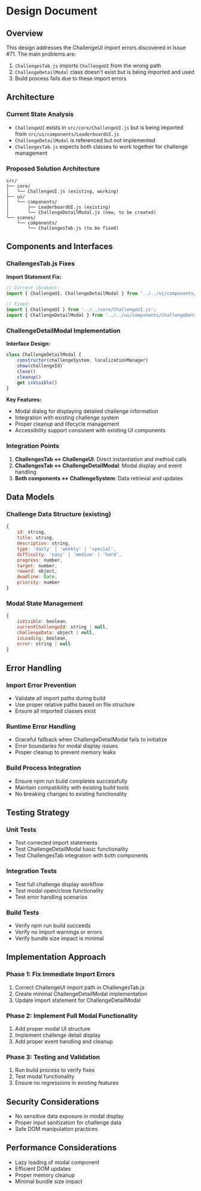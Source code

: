 # Design Document

## Overview

This design addresses the ChallengeUI import errors discovered in Issue #71. The main problems are:
1. `ChallengesTab.js` imports `ChallengeUI` from the wrong path
2. `ChallengeDetailModal` class doesn't exist but is being imported and used
3. Build process fails due to these import errors

## Architecture

### Current State Analysis

- `ChallengeUI` exists in `src/core/ChallengeUI.js` but is being imported from `src/ui/components/LeaderboardUI.js`
- `ChallengeDetailModal` is referenced but not implemented
- `ChallengesTab.js` expects both classes to work together for challenge management

### Proposed Solution Architecture

```
src/
├── core/
│   └── ChallengeUI.js (existing, working)
├── ui/
│   └── components/
│       ├── LeaderboardUI.js (existing)
│       └── ChallengeDetailModal.js (new, to be created)
└── scenes/
    └── components/
        └── ChallengesTab.js (to be fixed)
```

## Components and Interfaces

### ChallengesTab.js Fixes

**Import Statement Fix:**
```javascript
// Current (broken):
import { ChallengeUI, ChallengeDetailModal } from '../../ui/components/LeaderboardUI.js';

// Fixed:
import { ChallengeUI } from '../../core/ChallengeUI.js';
import { ChallengeDetailModal } from '../../ui/components/ChallengeDetailModal.js';
```

### ChallengeDetailModal Implementation

**Interface Design:**
```javascript
class ChallengeDetailModal {
    constructor(challengeSystem, localizationManager)
    show(challengeId)
    close()
    cleanup()
    get isVisible()
}
```

**Key Features:**
- Modal dialog for displaying detailed challenge information
- Integration with existing challenge system
- Proper cleanup and lifecycle management
- Accessibility support consistent with existing UI components

### Integration Points

1. **ChallengesTab ↔ ChallengeUI**: Direct instantiation and method calls
2. **ChallengesTab ↔ ChallengeDetailModal**: Modal display and event handling
3. **Both components ↔ ChallengeSystem**: Data retrieval and updates

## Data Models

### Challenge Data Structure (existing)
```javascript
{
    id: string,
    title: string,
    description: string,
    type: 'daily' | 'weekly' | 'special',
    difficulty: 'easy' | 'medium' | 'hard',
    progress: number,
    target: number,
    reward: object,
    deadline: Date,
    priority: number
}
```

### Modal State Management
```javascript
{
    isVisible: boolean,
    currentChallengeId: string | null,
    challengeData: object | null,
    isLoading: boolean,
    error: string | null
}
```

## Error Handling

### Import Error Prevention
- Validate all import paths during build
- Use proper relative paths based on file structure
- Ensure all imported classes exist

### Runtime Error Handling
- Graceful fallback when ChallengeDetailModal fails to initialize
- Error boundaries for modal display issues
- Proper cleanup to prevent memory leaks

### Build Process Integration
- Ensure npm run build completes successfully
- Maintain compatibility with existing build tools
- No breaking changes to existing functionality

## Testing Strategy

### Unit Tests
- Test corrected import statements
- Test ChallengeDetailModal basic functionality
- Test ChallengesTab integration with both components

### Integration Tests
- Test full challenge display workflow
- Test modal open/close functionality
- Test error handling scenarios

### Build Tests
- Verify npm run build succeeds
- Verify no import warnings or errors
- Verify bundle size impact is minimal

## Implementation Approach

### Phase 1: Fix Immediate Import Errors
1. Correct ChallengeUI import path in ChallengesTab.js
2. Create minimal ChallengeDetailModal implementation
3. Update import statement for ChallengeDetailModal

### Phase 2: Implement Full Modal Functionality
1. Add proper modal UI structure
2. Implement challenge detail display
3. Add proper event handling and cleanup

### Phase 3: Testing and Validation
1. Run build process to verify fixes
2. Test modal functionality
3. Ensure no regressions in existing features

## Security Considerations

- No sensitive data exposure in modal display
- Proper input sanitization for challenge data
- Safe DOM manipulation practices

## Performance Considerations

- Lazy loading of modal component
- Efficient DOM updates
- Proper memory cleanup
- Minimal bundle size impact